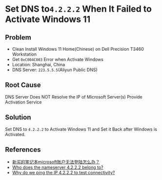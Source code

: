 # Set DNS to`4.2.2.2` When It Failed to Activate Windows 11

## Problem
* Clean Install Windows 11 Home(Chinese) on Dell Precision T3460 Workstation
* Get `0xC004C003` Error when Activate Windows
* Location: Shanghai, China
* DNS Server: `223.5.5.5`(Aliyun Public DNS)

## Root Cause
DNS Server Does NOT Resolve the IP of Microsoft Server(s) Provide Activation Service

## Solution
Set DNS to `4.2.2.2` to Activate Windows 11 and Set it Back after Windows is Activated.

## References
* [新买的笔记本microsoft账户无法登陆怎么办？](https://www.zhihu.com/question/428164904)
* [Who does the nameserver 4.2.2.2 belong to?](https://serverfault.com/questions/88115/who-does-the-nameserver-4-2-2-2-belong-to)
* [Why do we ping the IP 4.2.2.2 to test connectivity?](https://serverfault.com/questions/132805/why-do-we-ping-the-ip-4-2-2-2-to-test-connectivity)
